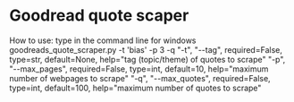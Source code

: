 # Goodread quote scaper
How to use: type in the command line for windows
 goodreads_quote_scraper.py -t 'bias' -p 3 -q
"-t", "--tag", required=False, type=str, default=None, help="tag (topic/theme) of quotes to scrape"
"-p", "--max_pages", required=False, type=int, default=10, help="maximum number of webpages to scrape"
"-q", "--max_quotes", required=False, type=int, default=100, help="maximum number of quotes to scrape"
